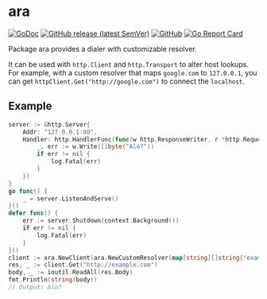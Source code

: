 # ara
[![GoDoc](https://godoc.org/github.com/cevatbarisyilmaz/ara?status.svg)](https://godoc.org/github.com/cevatbarisyilmaz/ara)
[![GitHub release (latest SemVer)](https://img.shields.io/github/v/release/cevatbarisyilmaz/ara?sort=semver)](https://github.com/cevatbarisyilmaz/ara/releases)
[![GitHub](https://img.shields.io/github/license/cevatbarisyilmaz/ara)](https://github.com/cevatbarisyilmaz/ara/blob/master/LICENSE)
[![Go Report Card](https://goreportcard.com/badge/github.com/cevatbarisyilmaz/ara)](https://goreportcard.com/report/github.com/cevatbarisyilmaz/ara)

Package ara provides a dialer with customizable resolver.

It can be used with `http.Client` and `http.Transport` to alter host lookups.
For example, with a custom resolver that maps `google.com` to `127.0.0.1`,
you can get `httpClient.Get("http://google.com")` to connect the `localhost`.

## Example

```go
server := &http.Server{
    Addr: "127.0.0.1:80",
    Handler: http.HandlerFunc(func(w http.ResponseWriter, r *http.Request) {
        _, err := w.Write([]byte("Alo?"))
        if err != nil {
            log.Fatal(err)
        }
    })
}
go func() {
    _ = server.ListenAndServe()
}()
defer func() {
    err := server.Shutdown(context.Background())
    if err != nil {
        log.Fatal(err)
    }
}()
client := ara.NewClient(ara.NewCustomResolver(map[string][]string{"example.com": {"127.0.0.1"}}))
res, _ := client.Get("http://example.com")
body, _ := ioutil.ReadAll(res.Body)
fmt.Println(string(body))
// Output: Alo?
```
